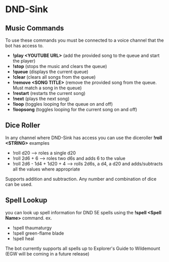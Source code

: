 # DND-Sink

## Music Commands
To use these commands you must be connected to a voice channel that the bot has access to.

 * **!play \<YOUTUBE URL\>** (add the provided song to the queue and start the player)
 * **!stop** (stops the music and clears the queue)
 * **!queue** (displays the current queue)
 * **!clear** (clears all songs from the queue)
 * **!remove \<SONG TITLE\>** (remove the provided song from the queue. Must match a song in the queue)
 * **!restart** (restarts the current song)
 * **!next** (plays the next song)
 * **!loop** (toggles looping for the queue on and off)
 * **!loopsong** (toggles looping for the current song on and off)

## Dice Roller

In any channel where DND-Sink has access you can use the diceroller
**!roll \<STRING\>**
examples
* !roll d20  --> roles a single d20
* !roll 2d6 + 6 --> roles two d6s and adds 6 to the value
* !roll 2d6 - 1d4 + 1d20 + 4  --> rolls 2d6s, a d4, a d20 and adds/subtracts all the values where appropriate

Supports addition and subtraction. Any number and combination of dice can be used.

## Spell Lookup

you can look up spell information for DND 5E spells using the **!spell \<Spell Name\>** command.
ex.

 - !spell thaumaturgy
 - !spell green-flame blade
 - !spell heal

The bot currently supports all spells up to Explorer's Guide to Wildemount (EGW will be coming in a future release)
